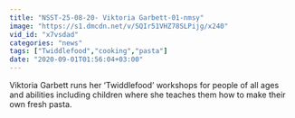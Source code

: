 ```yaml
---
title: "NSST-25-08-20- Viktoria Garbett-01-nmsy"
image: "https://s1.dmcdn.net/v/SQIr51VHZ78SLPijg/x240"
vid_id: "x7vsdad"
categories: "news"
tags: ["Twiddlefood","cooking","pasta"]
date: "2020-09-01T01:56:04+03:00"
---
```

Viktoria Garbett runs her ‘Twiddlefood’ workshops for people of all ages and abilities including children where she teaches them how to make their own fresh pasta.
